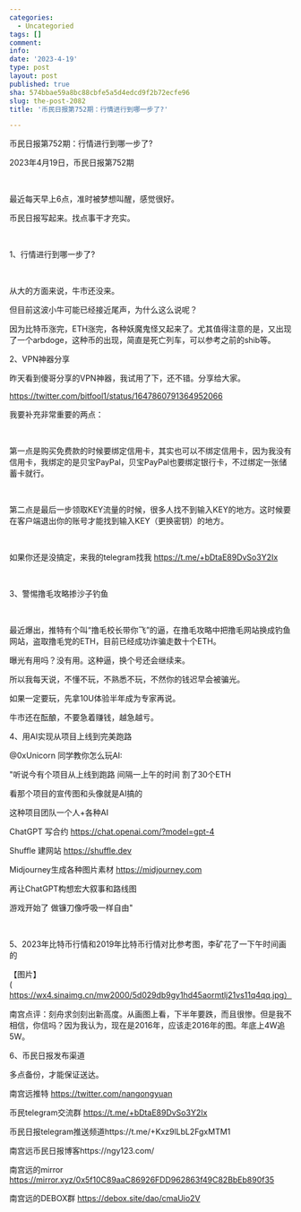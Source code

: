 ```yaml
---
categories:
  - Uncategoried
tags: []
comment: 
info: 
date: '2023-4-19'
type: post
layout: post
published: true
sha: 574bbae59a8bc88cbfe5a5d4edcd9f2b72ecfe96
slug: the-post-2082
title: '币民日报第752期：行情进行到哪一步了?'

---
```

币民日报第752期：行情进行到哪一步了?

2023年4月19日，币民日报第752期

​

​最近每天早上6点，准时被梦想叫醒，感觉很好。

​币民日报写起来。找点事干才充实。

​

1、行情进行到哪一步了?

​

从大的方面来说，牛市还没来。

但目前这波小牛可能已经接近尾声，为什么这么说呢？

因为比特币涨完，ETH涨完，各种妖魔鬼怪又起来了。尤其值得注意的是，又出现了一个arbdoge，这种币的出现，简直是死亡列车，可以参考之前的shib等。



2、VPN神器分享



昨天看到傻哥分享的VPN神器，我试用了下，还不错。分享给大家。

https://twitter.com/bitfool1/status/1647860791364952066

​我要补充非常重要的两点：

​

​第一点是购买免费款的时候要绑定信用卡，其实也可以不绑定信用卡，因为我没有信用卡，我绑定的是贝宝PayPal，贝宝PayPal也要绑定银行卡，不过绑定一张储蓄卡就行。

​

​第二点是最后一步领取KEY流量的时候，很多人找不到输入KEY的地方。这时候要在客户端退出你的账号才能找到输入KEY（更换密钥）的地方。

​

​如果你还是没搞定，来我的telegram找我 https://t.me/+bDtaE89DvSo3Y2Ix

​

3、警惕撸毛攻略掺沙子钓鱼

​

​最近爆出，推特有个叫“撸毛校长带你飞”的逼，在撸毛攻略中把撸毛网站换成钓鱼网站，盗取撸毛党的ETH，目前已经成功诈骗走数十个ETH。

​曝光有用吗？没有用。这种逼，换个号还会继续来。

​所以我每天说，不懂不玩，不熟悉不玩，不然你的钱迟早会被骗光。

​如果一定要玩，先拿10U体验半年成为专家再说。

​牛市还在酝酿，不要急着赚钱，越急越亏。



4、用AI实现从项目上线到完美跑路



@0xUnicorn 同学教你怎么玩AI:



​"听说今有个项目从上线到跑路
间隔一上午的时间
割了30个ETH

看那个项目的宣传图和头像就是AI搞的

这种项目团队一个人+各种AI

ChatGPT 写合约
https://chat.openai.com/?model=gpt-4



Shuffle 建网站
https://shuffle.dev



Midjourney生成各种图片素材
https://midjourney.com



再让ChatGPT构想宏大叙事和路线图

游戏开始了
做镰刀像呼吸一样自由"

​

​5、2023年比特币行情和2019年比特币行情对比参考图，李矿花了一下午时间画的

【图片】(https://wx4.sinaimg.cn/mw2000/5d029db9gy1hd45aormtlj21vs11q4qq.jpg）


​南宫点评：刻舟求剑刻出新高度。从画图上看，下半年要跌，而且很惨。但是我不相信，你信吗？因为我认为，现在是2016年，应该走2016年的图。年底上4W追5W。


6、币民日报发布渠道

​多点备份，才能保证送达。

​南宫远推特 https://twitter.com/nangongyuan

币民telegram交流群 https://t.me/+bDtaE89DvSo3Y2Ix

币民日报telegram推送频道https://t.me/+Kxz9lLbL2FgxMTM1

南宫远币民日报博客https://ngy123.com/

南宫远的mirror https://mirror.xyz/0x5f10C89aaC86926FDD962863f49C82BbEb890f35

南宫远的DEBOX群 https://debox.site/dao/cmaUio2V



